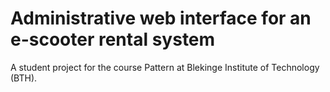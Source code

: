 # Administrative web interface for an e-scooter rental system
A student project for the course Pattern at Blekinge Institute of Technology (BTH).
